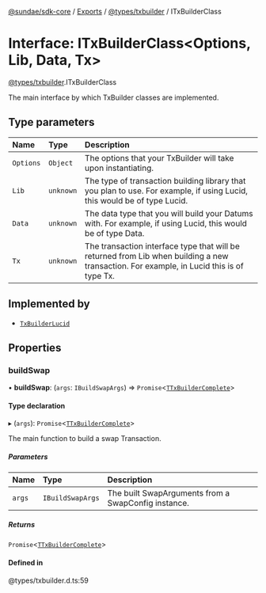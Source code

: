[@sundae/sdk-core](../README.md) / [Exports](../modules.md) / [@types/txbuilder](../modules/types_txbuilder.md) / ITxBuilderClass

# Interface: ITxBuilderClass<Options, Lib, Data, Tx\>

[@types/txbuilder](../modules/types_txbuilder.md).ITxBuilderClass

The main interface by which TxBuilder classes are implemented.

## Type parameters

| Name | Type | Description |
| :------ | :------ | :------ |
| `Options` | `Object` | The options that your TxBuilder will take upon instantiating. |
| `Lib` | `unknown` | The type of transaction building library that you plan to use. For example, if using Lucid, this would be of type Lucid. |
| `Data` | `unknown` | The data type that you will build your Datums with. For example, if using Lucid, this would be of type Data. |
| `Tx` | `unknown` | The transaction interface type that will be returned from Lib when building a new transaction. For example, in Lucid this is of type Tx. |

## Implemented by

- [`TxBuilderLucid`](../classes/classes_TxBuilders_TxBuilder_Lucid_class.TxBuilderLucid.md)

## Properties

### buildSwap

• **buildSwap**: (`args`: `IBuildSwapArgs`) => `Promise`<[`TTxBuilderComplete`](../modules/types_txbuilder.md#ttxbuildercomplete)\>

#### Type declaration

▸ (`args`): `Promise`<[`TTxBuilderComplete`](../modules/types_txbuilder.md#ttxbuildercomplete)\>

The main function to build a swap Transaction.

##### Parameters

| Name | Type | Description |
| :------ | :------ | :------ |
| `args` | `IBuildSwapArgs` | The built SwapArguments from a SwapConfig instance. |

##### Returns

`Promise`<[`TTxBuilderComplete`](../modules/types_txbuilder.md#ttxbuildercomplete)\>

#### Defined in

@types/txbuilder.d.ts:59
